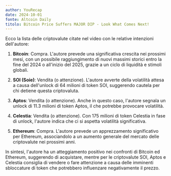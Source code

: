 ```yaml
---
author: YouRecap
date: 2024-10-01
fonte: Altcoin Daily
titolo: Bitcoin Price Suffers MAJOR DIP - Look What Comes Next!
---
```


Ecco la lista delle criptovalute citate nel video con le relative intenzioni dell'autore:

1. **Bitcoin**: Compra. L'autore prevede una significativa crescita nei prossimi mesi, con un possibile raggiungimento di nuovi massimi storici entro la fine del 2024 o all'inizio del 2025, grazie a un ciclo di liquidità e stimoli globali.

2. **SOI (Soie)**: Vendita (o attenzione). L'autore avverte della volatilità attesa a causa dell'unlock di 64 milioni di token SOI, suggerendo cautela per chi detiene questa criptovaluta.

3. **Aptos**: Vendita (o attenzione). Anche in questo caso, l'autore segnala un unlock di 11.3 milioni di token Aptos, il che potrebbe provocare volatilità. 

4. **Celestia**: Vendita (o attenzione). Con 175 milioni di token Celestia in fase di unlock, l'autore indica che ci si aspetta volatilità significativa.

5. **Ethereum**: Compra. L'autore prevede un apprezzamento significativo per Ethereum, associandolo a un aumento generale del mercato delle criptovalute nei prossimi anni.

In sintesi, l'autore ha un atteggiamento positivo nei confronti di Bitcoin ed Ethereum, suggerendo di acquistare, mentre per le criptovalute SOI, Aptos e Celestia consiglia di vendere o fare attenzione a causa delle imminenti sbloccature di token che potrebbero influenzare negativamente il prezzo.
